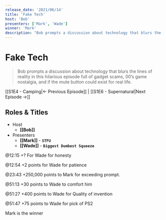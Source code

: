```yaml
---
release_date: '2021/06/14'
title: 'Fake Tech'
host: 'Bob'
presenters: ['Mark', 'Wade']
winner: 'Mark'
description: "Bob prompts a discussion about technology that blurs the lines of reality in this hilarious episode full of gadget scams, 00’s game nostalgia, and if the mute button could exist for real life."
---
```


# Fake Tech

> Bob prompts a discussion about technology that blurs the lines of reality in this hilarious episode full of gadget scams, 00’s game nostalgia, and if the mute button could exist for real life.

[[S1E4 - Camping|← Previous Episode]] | [[S1E6 - Supernatural|Next Episode →]]

## Roles & Titles

- Host
  - **[[Bob]]**
- Presenters
  - **[[Mark]]** - **`STFU`**
  - **[[Wade]]** - **`Biggest Dumbest Squeeze`**

@12:15 +? For Wade for honesty

@12:54 +2 points for Wade for patience

@23:43 +250,000 points to Mark for exceeding prompt.

@51:13 +30 points to Wade to comfort him

@51:27 +400 points to Wade for Quality of invention

@51:47 +75 points to Wade for pick of PS2

  

Mark is the winner